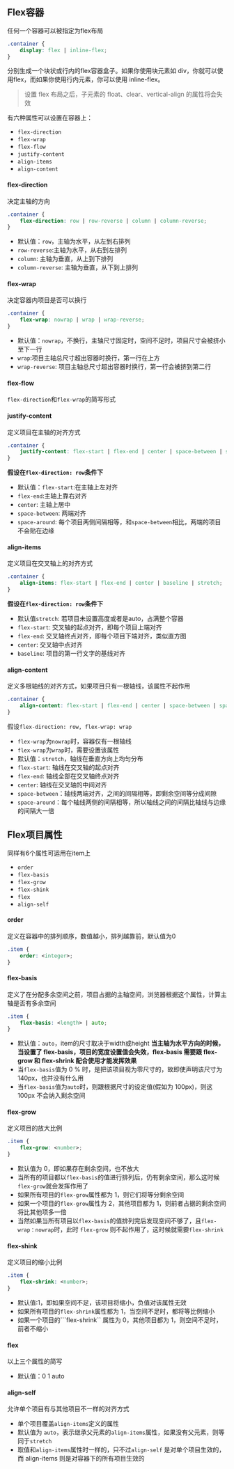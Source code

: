 ## Flex容器

任何一个容器可以被指定为flex布局
```CSS
.container {
    display: flex | inline-flex;
}
```
分别生成一个块状或行内的flex容器盒子。如果你使用块元素如 div，你就可以使用flex，而如果你使用行内元素，你可以使用 inline-flex。

> 设置 flex 布局之后，子元素的 float、clear、vertical-align 的属性将会失效

有六种属性可以设置在容器上：
+ ```flex-direction```
+ ```flex-wrap```
+ ```flex-flow```
+ ```justify-content```
+ ```align-items```
+ ```align-content```

#### flex-direction
决定主轴的方向
```CSS
.container {
    flex-direction: row | row-reverse | column | column-reverse;
}
```
+ 默认值：```row```，主轴为水平，从左到右排列
+ ```row-reverse```:主轴为水平，从右到左排列
+ ```column```: 主轴为垂直，从上到下排列
+ ```column-reverse```: 主轴为垂直，从下到上排列

#### flex-wrap
决定容器内项目是否可以换行
```CSS
.container {
    flex-wrap: nowrap | wrap | wrap-reverse;
}
```
+ 默认值：```nowrap```，不换行，主轴尺寸固定时，空间不足时，项目尺寸会被挤小至下一行
+ ```wrap```:项目主轴总尺寸超出容器时换行，第一行在上方
+ ```wrap-reverse```: 项目主轴总尺寸超出容器时换行，第一行会被挤到第二行

#### flex-flow
```flex-direction```和```flex-wrap```的简写形式

#### justify-content
定义项目在主轴的对齐方式
```CSS
.container {
    justify-content: flex-start | flex-end | center | space-between | space-around;
}
```

**假设在```flex-direction: row```条件下**
+ 默认值：```flex-start```:在主轴上左对齐
+ ```flex-end```:主轴上靠右对齐
+ ```center```: 主轴上居中
+ ```space-between```: 两端对齐
+ ```space-around```: 每个项目两侧间隔相等，和```space-between```相比，两端的项目不会贴在边缘

#### align-items
定义项目在交叉轴上的对齐方式
```CSS
.container {
    align-items: flex-start | flex-end | center | baseline | stretch;
}
```
**假设在```flex-direction: row```条件下**
+ 默认值```stretch```: 若项目未设置高度或者是auto，占满整个容器
+ ```flex-start```: 交叉轴的起点对齐，即每个项目上端对齐
+ ```flex-end```: 交叉轴终点对齐，即每个项目下端对齐，类似直方图
+ ```center```: 交叉轴中点对齐
+ ```baseline```: 项目的第一行文字的基线对齐

#### align-content
定义多根轴线的对齐方式，如果项目只有一根轴线，该属性不起作用
```CSS
.container {
    align-content: flex-start | flex-end | center | space-between | space-around | stretch;
}
```
假设```flex-direction: row, flex-wrap: wrap```
+ ```flex-wrap```为```nowrap```时，容器仅有一根轴线
+ ```flex-wrap```为```wrap```时，需要设置该属性
+ 默认值：```stretch```，轴线在垂直方向上均匀分布
+ ```flex-start```: 轴线在交叉轴的起点对齐
+ ```flex-end```: 轴线全部在交叉轴终点对齐
+ ```center```: 轴线在交叉轴的中间对齐
+ ```space-between```：轴线两端对齐，之间的间隔相等，即剩余空间等分成间隙
+ ```space-around```：每个轴线两侧的间隔相等，所以轴线之间的间隔比轴线与边缘的间隔大一倍


## Flex项目属性
同样有6个属性可运用在item上
+ ```order```
+ ```flex-basis```
+ ```flex-grow```
+ ```flex-shink```
+ ```flex```
+ ```align-self```

#### order
定义在容器中的排列顺序，数值越小，排列越靠前，默认值为0
```CSS
.item {
    order: <integer>;
}
```

#### flex-basis
定义了在分配多余空间之前，项目占据的主轴空间，浏览器根据这个属性，计算主轴是否有多余空间
```CSS
.item {
    flex-basis: <length> | auto;
}
```
+ 默认值：```auto```，item的尺寸取决于width或height
**当主轴为水平方向的时候，当设置了 flex-basis，项目的宽度设置值会失效，flex-basis 需要跟 flex-grow 和 flex-shrink 配合使用才能发挥效果**
+ 当```flex-basis```值为 0 % 时，是把该项目视为零尺寸的，故即使声明该尺寸为 140px，也并没有什么用
+ 当```flex-basis```值为```auto```时，则跟根据尺寸的设定值(假如为 100px)，则这 100px 不会纳入剩余空间

#### flex-grow
定义项目的放大比例
```CSS
.item {
    flex-grow: <number>;
}
```
+ 默认值为 0，即如果存在剩余空间，也不放大
+ 当所有的项目都以```flex-basis```的值进行排列后，仍有剩余空间，那么这时候```flex-grow```就会发挥作用了
+ 如果所有项目的```flex-grow```属性都为 1，则它们将等分剩余空间
+ 如果一个项目的```flex-grow```属性为 2，其他项目都为 1，则前者占据的剩余空间将比其他项多一倍
+ 当然如果当所有项目以```flex-basis```的值排列完后发现空间不够了，且```flex-wrap：nowrap```时，此时 ```flex-grow``` 则不起作用了，这时候就需要```flex-shrink```

#### flex-shink
定义项目的缩小比例
```CSS
.item {
    flex-shrink: <number>;
}
```
+ 默认值:1，即如果空间不足，该项目将缩小，负值对该属性无效
+ 如果所有项目的```flex-shrink```属性都为 1，当空间不足时，都将等比例缩小
+ 如果一个项目的```flex-shrink`` 属性为 0，其他项目都为 1，则空间不足时，前者不缩小

#### flex
以上三个属性的简写
+ 默认值：0 1 auto

#### align-self
允许单个项目有与其他项目不一样的对齐方式

+ 单个项目覆盖```align-items```定义的属性
+ 默认值为 ```auto```，表示继承父元素的```align-items```属性，如果没有父元素，则等同于```stretch```
+ 取值和```align-items```属性时一样的，只不过```align-self``` 是对单个项目生效的，而 align-items 则是对容器下的所有项目生效的